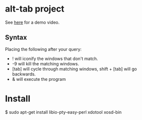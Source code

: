 # alt-tab project

See [here](https://www.youtube.com/watch?v=Qo5HvhJ3Qic) for a demo video.

## Syntax

Placing the following after your query:
 * ! will iconify the windows that don't match.
 * -9 will kill the matching windows.
 * [tab] will cycle through matching windows, shift + [tab] will go backwards.
 * & will execute the program

# Install

$ sudo apt-get install libio-pty-easy-perl xdotool xosd-bin

